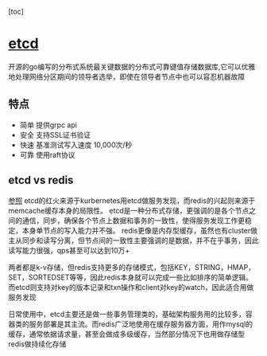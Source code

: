 [toc]

# [etcd](https://etcd.io/)
开源的go编写的分布式系统最关键数据的分布式可靠键值存储数据库,它可以优雅地处理网络分区期间的领导者选举，即使在领导者节点中也可以容忍机器故障

## 特点
- 简单
提供grpc api
- 安全
支持SSL证书验证
- 快速
基准测试写入速度 10,000次/秒
- 可靠
使用raft协议


## etcd vs redis
[参照](https://blog.csdn.net/weixin_41571449/article/details/79429511)
etcd的红火来源于kurbernetes用etcd做服务发现，而redis的兴起则来源于memcache缓存本身的局限性。
etcd是一种分布式存储，更强调的是各个节点之间的通信，同步，确保各个节点上数据和事务的一致性，使得服务发现工作更稳定，本身单节点的写入能力并不强。
redis更像是内存型缓存，虽然也有cluster做主从同步和读写分离，但节点间的一致性主要强调的是数据，并不在乎事务，因此读写能力很强，qps甚至可以达到10万+

两者都是k-v存储，但redis支持更多的存储模式，包括KEY，STRING，HMAP，SET，SORTEDSET等等，因此redis本身就可以完成一些比如排序的简单逻辑。而etcd则支持对key的版本记录和txn操作和client对key的watch，因此适合用做服务发现

日常使用中，etcd主要还是做一些事务管理类的，基础架构服务用的比较多，容器类的服务部署是其主流。而redis广泛地使用在缓存服务器方面，用作mysql的缓存，通常依据请求量，甚至会做成多级缓存，当然部分情况下也用做存储型redis做持续化存储

